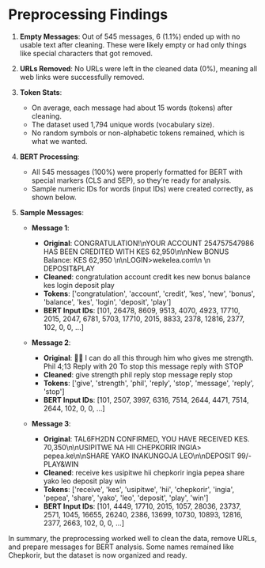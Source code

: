 # Preprocessing Findings


1. **Empty Messages**: Out of 545 messages, 6 (1.1%) ended up with no usable text after cleaning. These were likely empty or had only things like special characters that got removed.

2. **URLs Removed**: No URLs were left in the cleaned data (0%), meaning all web links were successfully removed.

3. **Token Stats**:
   - On average, each message had about 15 words (tokens) after cleaning.
   - The dataset used 1,794 unique words (vocabulary size).
   - No random symbols or non-alphabetic tokens remained, which is what we wanted.

5. **BERT Processing**:
   - All 545 messages (100%) were properly formatted for BERT with special markers (CLS and SEP), so they’re ready for analysis.
   - Sample numeric IDs for words (input IDs) were created correctly, as shown below.

6. **Sample Messages**:
   
   - **Message 1**:
     - **Original**: CONGRATULATION!\nYOUR ACCOUNT 254757547986 HAS BEEN CREDITED WITH KES 62,950\n\nNew BONUS Balance: KES 62,950 \n\nLOGIN>wekelea.com\n \n DEPOSIT&PLAY
     - **Cleaned**: congratulation account credit kes new bonus balance kes login deposit play
     - **Tokens**: ['congratulation', 'account', 'credit', 'kes', 'new', 'bonus', 'balance', 'kes', 'login', 'deposit', 'play']
     - **BERT Input IDs**: [101, 26478, 8609, 9513, 4070, 4923, 17710, 2015, 2047, 6781, 5703, 17710, 2015, 8833, 2378, 12816, 2377, 102, 0, 0, ...]
   - **Message 2**:
     - **Original**: 🙏🙏 I can do all this through him who gives me strength. Phil 4;13 Reply with 20 To stop this message reply with STOP
     - **Cleaned**: give strength phil reply stop message reply stop
     - **Tokens**: ['give', 'strength', 'phil', 'reply', 'stop', 'message', 'reply', 'stop']
     - **BERT Input IDs**: [101, 2507, 3997, 6316, 7514, 2644, 4471, 7514, 2644, 102, 0, 0, ...]
   
   - **Message 3**:
     - **Original**: TAL6FH2DN CONFIRMED, YOU HAVE RECEIVED KES. 70,350\n\nUSIPITWE NA HII CHEPKORIR INGIA> pepea.ke\n\nSHARE YAKO INAKUNGOJA LEO\n\nDEPOSIT 99/-PLAY&WIN
     - **Cleaned**: receive kes usipitwe hii chepkorir ingia pepea share yako leo deposit play win
     - **Tokens**: ['receive', 'kes', 'usipitwe', 'hii', 'chepkorir', 'ingia', 'pepea', 'share', 'yako', 'leo', 'deposit', 'play', 'win']
     - **BERT Input IDs**: [101, 4449, 17710, 2015, 1057, 28036, 23737, 2571, 1045, 16655, 26240, 2386, 13699, 10730, 10893, 12816, 2377, 2663, 102, 0, 0, ...]

In summary, the preprocessing worked well to clean the data, remove URLs, and prepare messages for BERT analysis. Some names remained like Chepkorir, but the dataset is now organized and ready.